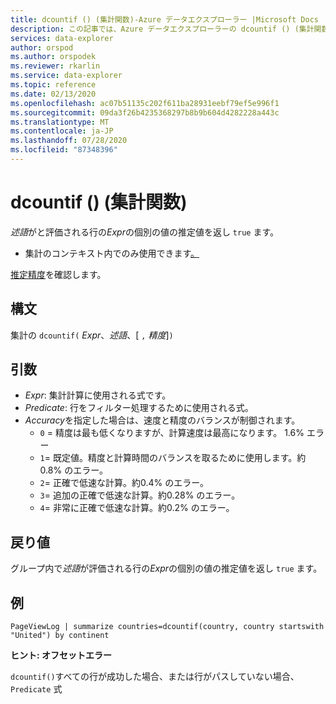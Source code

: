 ```yaml
---
title: dcountif () (集計関数)-Azure データエクスプローラー |Microsoft Docs
description: この記事では、Azure データエクスプローラーの dcountif () (集計関数) について説明します。
services: data-explorer
author: orspod
ms.author: orspodek
ms.reviewer: rkarlin
ms.service: data-explorer
ms.topic: reference
ms.date: 02/13/2020
ms.openlocfilehash: ac07b51135c202f611ba28931eebf79ef5e996f1
ms.sourcegitcommit: 09da3f26b4235368297b8b9b604d4282228a443c
ms.translationtype: MT
ms.contentlocale: ja-JP
ms.lasthandoff: 07/28/2020
ms.locfileid: "87348396"
---
```

# <a name="dcountif-aggregation-function"></a>dcountif () (集計関数)

*述語*がと評価される行の*Expr*の個別の値の推定値を返し `true` ます。 

* 集計のコンテキスト内でのみ使用できます[。](summarizeoperator.md)

[推定精度](dcount-aggfunction.md#estimation-accuracy)を確認します。

## <a name="syntax"></a>構文

集計の `dcountif(` *Expr*、*述語*、[ `,` *精度*]`)`

## <a name="arguments"></a>引数

* *Expr*: 集計計算に使用される式です。
* *Predicate*: 行をフィルター処理するために使用される式。
* *Accuracy*を指定した場合は、速度と精度のバランスが制御されます。
    * `0` = 精度は最も低くなりますが、計算速度は最高になります。 1.6% エラー
    * `1`= 既定値。精度と計算時間のバランスを取るために使用します。約0.8% のエラー。
    * `2`= 正確で低速な計算。約0.4% のエラー。
    * `3`= 追加の正確で低速な計算。約0.28% のエラー。
    * `4`= 非常に正確で低速な計算。約0.2% のエラー。
    
## <a name="returns"></a>戻り値

グループ内で*述語*が評価される行の*Expr*の個別の値の推定値を返し `true` ます。 

## <a name="example"></a>例

```kusto
PageViewLog | summarize countries=dcountif(country, country startswith "United") by continent
```

**ヒント: オフセットエラー**

`dcountif()`すべての行が成功した場合、または行がパスしていない場合、 `Predicate` 式